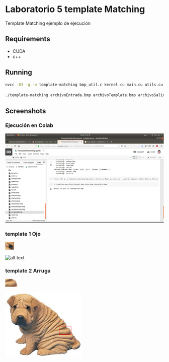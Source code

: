 # Laboratorio 5 template Matching

Template Matching ejemplo de ejecución
## Requirements

* CUDA
* c++

## Running

```bash
nvcc -O3 -g -o template-matching bmp_util.c kernel.cu main.cu utils.cu --compiler-options -Wall,-Wextra,-Wno-unused-result

./template-matching archivoEntrada.bmp archivoTemplate.bmp archivoSalida.bmp
```

## Screenshots

### Ejecución en Colab

![alt text](https://github.com/RGiskard/TopicosCG/blob/master/Lab05/Execolab.png)

### template 1 Ojo

![alt text](https://github.com/RGiskard/TopicosCG/blob/master/Lab05/ojito.bmp)

![alt text](https://raw.githubusercontent.com/RGiskard/TopicosCG/master/Lab05/sharpeiOjo.bmp)

### template 2 Arruga

![alt text](https://github.com/RGiskard/TopicosCG/blob/master/Lab05/ruga.bmp)

![alt text](https://raw.githubusercontent.com/RGiskard/TopicosCG/master/Lab05/sharpeiRuga.bmp)






